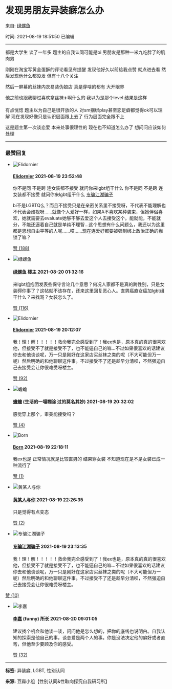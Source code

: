 # 发现男朋友异装癖怎么办

来自: [绿螺鱼](https://www.douban.com/people/216397879/)

时间: 2021-08-19 18:51:50 已编辑

---

都是大学生 谈了一年多 题主的自我认同可能是bi 男朋友是那种一米九吃胖了的肌肉男

刚刚在淘宝写黄金蛋酥的评论看见有提醒 发现他好久以前给我点赞 就点进去看 然后发现他什么都没发 但有十八个关注

然后一屏幕的丝袜内衣易装伪娘店 真是穿啥的都有 大开眼界

他之前也跟我聊过喜欢拿丝袜✈️啊什么的 我以为是那个level 结果是这样

有点恍惚 题主以为自己是很开放的人 对sm捆绑play甚至恋足癖都觉得ok可以理解 现在发现好像只是认识层面跟上去了 行为层面完全跟不上

这是题主第一次谈恋爱 本来处事很理性的 现在也不知道怎么办了 想问问应该如何处理

---

### 最赞回复

- ![Elidornier](https://img3.doubanio.com/icon/up232566001-2.jpg)

  #### [Elidornier](https://www.douban.com/people/232566001/) 2021-08-19 23:52:48
  
  你不是同 不是跨 连女装都不接受 就问你来lgbt组干什么 你不是同 不是跨 连女装都不接受 就问你来lgbt组干什么 [专骗江湖骗子](https://www.douban.com/people/Litereas/)

  bi不是LGBTQ么？而且不接受只是在亲密关系里不接受呀，不代表不能理解也不代表会歧视呀……就像个人爱好一样，如果A不喜欢某种装束，但她伴侣喜欢，她就需要去evaluate她够不够去爱这个人去接受这个。能就能，不能就分，不能还逼着自己就是单纯不理智…这个思想有什么问题么，我还以为这里都是思想自由平等的人呢……哎……现在连爱好都要被强制绑上政治正确的枷锁了嘛？

  [赞 (188)](javascript:void\(0\);) 

- ![绿螺鱼](https://img9.doubanio.com/icon/up216397879-5.jpg)

  #### [绿螺鱼](https://www.douban.com/people/216397879/) 楼主 2021-08-20 01:32:16
  
  来lgbt组抱团发表些保守言论几个意思？何况人家都不是真的跨性别，只是女装碍你事了？这帖就不该存在，还来这里回复恶心人。直男癌直女癌加lgbt组干什么？来找骂？女装怎么了。
  
  [赞 (116)](javascript:void\(0\);) 

- ![Elidornier](https://img3.doubanio.com/icon/up232566001-2.jpg)

  #### [Elidornier](https://www.douban.com/people/232566001/) 2021-08-19 20:12:07
  
  我！理！解！！！！！救命我完全感受到了！我ex也是，原本真的真的很喜欢他，但接受不了就是接受不了，也不能逼自己的嘛…不过如果很喜欢的话建议你去和他谈谈呢，万一只是刚好在这家店买丝袜之类的呢（不大可能但万一呢）然后明确的和他聊聊这件事。不过接受不了还是趁早分清呗，不然强迫自己去接受会让你很难受呀楼主。
  
  [赞 (92)](javascript:void\(0\);) 

- ![蟾蟾](https://img3.doubanio.com/icon/up50902488-12.jpg)

  #### [蟾蟾](https://www.douban.com/people/sixiaocheng/) (生活的一塌糊涂 过的莫名其妙) 2021-08-19 20:32:02
  
  感觉穿上那个，审美能接受吗？
  
  [赞 (4)](javascript:void\(0\);) 

- ![Born](https://img1.doubanio.com/icon/up228821697-9.jpg)

  #### [Born](https://www.douban.com/people/228821697/) 2021-08-19 22:18:11
  
  我ex也是 正常情况就是比较直男的 结果穿女装 不知道现在是不是女装已成一种流行了
  
  [赞 (1)](javascript:void\(0\);) 

- ![黄某人与你](https://img9.doubanio.com/icon/up81417874-4.jpg)

  #### [黄某人与你](https://www.douban.com/people/andy0711/) 2021-08-19 22:26:35
  
  只是觉得有点变态
  
  [赞 (2)](javascript:void\(0\);) 

- ![专骗江湖骗子](https://img3.doubanio.com/icon/up174651541-7.jpg)

  #### [专骗江湖骗子](https://www.douban.com/people/Litereas/) 2021-08-19 23:13:35
  
  我！理！解！！！！！救命我完全感受到了！我ex也是，原本真的真的很喜欢他，但接受不了就是接受不了，也不能逼自己的嘛…不过如果很喜欢的话建议你去和他谈谈呢，万一只是刚好在这家店买丝袜之类的呢（不大可能但万一呢）然后明确的和他聊聊这件事。不过接受不了还是趁早分清呗，不然强迫自己去接受会让你很难受呀楼主。

[赞 (10)](javascript:void\(0\);) 

- ![李嘉](https://img3.doubanio.com/icon/up68874712-3.jpg)

  #### [李嘉](https://www.douban.com/people/68874712/) (funny) 所长 2021-08-20 09:01:05
  
  建议找个机会和他谈一谈，问问他是怎么想的，把你的底线也说明白。自我认知的探索是他自己的事，谈恋爱是两个人的事。你是没法决定他的癖好或者直弯，但他至少要顾及你的感受。
  
  [赞 (32)](javascript:void\(0\);) 

--- 

**标签:** 异装癖, LGBT, 性别认同

**来源:** 豆瓣小组【性别认同&性取向探究自我研习所】